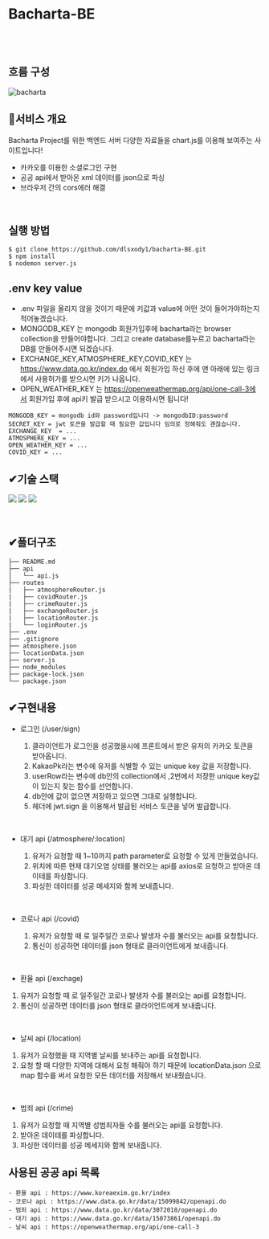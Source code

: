 # Bacharta-BE

<br/>
<br/>

## 흐름 구성

![bacharta](https://github.com/dlsxody1/bacharta-BE/assets/62875596/0a9408f7-6baa-41b4-b495-1936b67b4a5f)



## 🙉서비스 개요

Bacharta Project를 위한 백엔드 서버
다양한 자료들을 chart.js를 이용해 보여주는 사이트입니다!

- 카카오를 이용한 소셜로그인 구현
- 공공 api에서 받아온 xml 데이터를 json으로 파싱
- 브라우저 간의 cors에러 해결

<br/>

## 실행 방법

    $ git clone https://github.com/dlsxody1/bacharta-BE.git
    $ npm install
    $ nodemon server.js
 

## .env key value

- .env 파일을 올리지 않을 것이기 때문에 키값과 value에 어떤 것이 들어가야하는지 적어놓겠습니다.
- MONGODB_KEY 는 mongodb 회원가입후에 bacharta라는 browser collection을 만들어야합니다. 그리고 create database를누르고 bacharta라는 DB를 만들어주시면 되겠습니다. 
- EXCHANGE_KEY,ATMOSPHERE_KEY,COVID_KEY 는 https://www.data.go.kr/index.do 에서 회원가입 하신 후에 맨 아래에 있는 링크에서 
사용허가를 받으시면 키가 나옵니다.
- OPEN_WEATHER_KEY 는 https://openweathermap.org/api/one-call-3에서 회원가입 후에 api키 발급 받으시고 이용하시면 됩니다!

```
MONGODB_KEY = mongodb id와 password입니다 -> mongodbID:password
SECRET_KEY = jwt 토큰을 발급할 때 필요한 값입니다 임의로 정해줘도 괜찮습니다.
EXCHANGE_KEY  = ...
ATMOSPHERE_KEY = ...
OPEN_WEATHER_KEY = ...
COVID_KEY = ...
```

## ✔기술 스택
<img src="https://img.shields.io/badge/node.js-339933?style=for-the-badge&logo=Node.js&logoColor=white"> <img src="https://img.shields.io/badge/express-000000?style=for-the-badge&logo=express&logoColor=white"> <img src="https://img.shields.io/badge/mongoDB-47A248?style=for-the-badge&logo=MongoDB&logoColor=white">

<br/>

## ✔폴더구조
```.
├── README.md
├── api
│   └── api.js
├── routes
|   ├── atmosphereRouter.js
|   ├── covidRouter.js
|   ├── crimeRouter.js
|   ├── exchangeRouter.js
|   ├── locationRouter.js
|   └── loginRouter.js
├── .env
├── .gitignore
├── atmosphere.json
├── locationData.json
├── server.js
├── node_modules
├── package-lock.json
└── package.json
```

## ✔구현내용

- 로그인 (/user/sign)

  1. 클라이언트가 로그인을 성공했을시에 프론트에서 받은 유저의 카카오 토큰을 받아옵니다. 
  2. KakaoPk라는 변수에 유저를 식별할 수 있는 unique key 값을 저장합니다.
  3. userRow라는 변수에 db안의 collection에서 ,2번에서 저장한 unique key값이 있는지 찾는 함수를 선언합니다.
  4. db안에 값이 없으면 저장하고 있으면 그대로 실행합니다.
  5. 헤더에 jwt.sign 을 이용해서 발급된 서비스 토큰을 넣어 발급합니다.
 
 <br/>
 
- 대기 api (/atmosphere/:location)

  1. 유저가 요청할 때 1~10까지 path parameter로 요청할 수 있게 만들었습니다.
  2. 위치에 따른 현재 대기오염 상태를 불러오는 api를 axios로 요청하고 받아온 데이테를 파싱합니다.
  3. 파싱한 데이터를 성공 메세지와 함께 보내줍니다.
 
 <br/>
 
- 코로나 api (/covid)
  
  1. 유저가 요청할 때 로 일주일간 코로나 발생자 수를 불러오는 api를 요청합니다.
  2. 통신이 성공하면 데이터를 json 형태로 클라이언트에게 보내줍니다.
 
 <br/>
 
 - 환율 api (/exchage)
  
  1. 유저가 요청할 때 로 일주일간 코로나 발생자 수를 불러오는 api를 요청합니다.
  2. 통신이 성공하면 데이터를 json 형태로 클라이언트에게 보내줍니다.
  
   <br/>
   
 - 날씨 api (/location)
 
  1. 유저가 요청했을 때 지역별 날씨를 보내주는 api를 요청합니다.
  2. 요청 할 때 다양한 지역에 대해서 요청 해줘야 하기 때문에 locationData.json 으로 map 함수를 써서 요청한 모든 데이터를 저장해서 보내줬습니다.
  
   <br/>
    
  - 범죄 api (/crime)
  
  1. 유저가 요청할 때 지역별 성범죄자들 수를 불러오는 api를 요청합니다.
  2. 받아온 데이테를 파싱합니다.
  3. 파싱한 데이터를 성공 메세지와 함께 보내줍니다.
  

## 사용된 공공 api 목록

```
- 환율 api : https://www.koreaexim.go.kr/index
- 코로나 api : https://www.data.go.kr/data/15099842/openapi.do
- 범죄 api : https://www.data.go.kr/data/3072018/openapi.do
- 대기 api : https://www.data.go.kr/data/15073861/openapi.do
- 날씨 api : https://openweathermap.org/api/one-call-3

```



